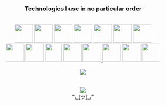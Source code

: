 <div align='center'>
  <h3>Technologies I use in no particular order</h3>
</div>
<br>

<div align='center'>
  <a href="https://www.typescriptlang.org/" target="_blank"><img src="https://devicon-website.vercel.app/api/typescript/original.svg" width="50" height="50"></a>
  <a href="https://flutter.dev/" target="_blank"><img src="https://devicon-website.vercel.app/api/flutter/original.svg" width="50" height="50"></a>
  <a href="https://svelte.dev/" target="_blank"><img src="https://devicon-website.vercel.app/api/svelte/original.svg" width="50" height="50"></a>
  <a href="https://www.cplusplus.com/" target="_blank"><img src="https://devicon-website.vercel.app/api/cplusplus/original.svg" width="50" height="50"></a>
  <a href="https://bun.sh/" target="_blank"><img src="https://bun.sh/logo.svg" width="50" height="50"></a>
  <a href="https://tailwindcss.com/" target="_blank"><img src="https://devicon-website.vercel.app/api/tailwindcss/plain.svg" width="50" height="50"></a>
  <a href="https://qiskit.org/" target="_blank">
    <picture>
      <source media="(prefers-color-scheme: dark)" srcset="https://github-readme-stats-azomwastakens-projects.vercel.app/logos.png" width="50" height="50">
      <img src="https://upload.wikimedia.org/wikipedia/commons/5/51/Qiskit-Logo.svg" width="50" height="50">
    </picture>
  </a>
</div>

<div align='center'>
  <a href="https://www.java.com/" target="_blank"><img src="https://devicon-website.vercel.app/api/java/original.svg" width="50" height="50"></a>
  <a href="https://www.linux.org/" target="_blank"><img src="https://devicon-website.vercel.app/api/linux/original.svg" width="50" height="50"></a>
  <a href="https://neovim.io/" target="_blank"><img src="https://upload.wikimedia.org/wikipedia/commons/thumb/3/3a/Neovim-mark.svg/492px-Neovim-mark.svg.png" width="45" height="50"></a>
  <a href="https://www.docker.com/" target="_blank"><img src="https://devicon-website.vercel.app/api/docker/original.svg" width="50" height="50"></a>
  <a href="https://www.latex-project.org/" target="_blank">
    <picture>
      <source media="(prefers-color-scheme: dark)" srcset="https://devicon-website.vercel.app/api/latex/original.svg?color=%23FFFFFF" width="50" height="50">
      <img src="https://devicon-website.vercel.app/api/latex/original.svg" width="50" height="50">
    </picture>
  </a>
  <a href="https://www.python.org/" target="_blank"><img src="https://devicon-website.vercel.app/api/python/original.svg" width="50" height="50"></a>
  <a href="https://www.javascript.com/" target="_blank"><img src="https://devicon-website.vercel.app/api/javascript/original.svg" width="50" height="50"></a>
  <a href="https://developer.mozilla.org/en-US/docs/Web/HTML" target="_blank"><img src="https://devicon-website.vercel.app/api/html5/original.svg" width="50" height="50"></a>
</div>


<br>

<div align='center'>
    <img src='https://github-readme-stats-azomwastakens-projects.vercel.app/api?username=azomDev&card_width=500&show_icons=true&count_private=true&hide_title=true&theme=transparent&hide_border=true&include_all_commits=true'>
</div>


<br>
<br>

<div align='center'>
  <img src="https://komarev.com/ghpvc/?username=azomDev&color=gray">
  <br>
¯\_(ツ)_/¯
</div>
